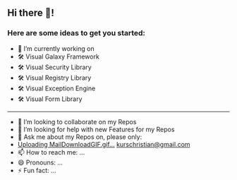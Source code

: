 ## Hi there 👋!


<!--
**Tipplin/Tipplin** is a ✨ _special_ ✨ repository because its `README.md` (this file) appears on your GitHub profile.
-->

### Here are some ideas to get you started:
- 🔭 I’m currently working on 
- 🛠️ Visual Galaxy Framework
- 🛠️ Visual Security Library
- 🛠️ Visual Registry Library
- 🛠️ Visual Exception Engine
- 🛠️ Visual Form Library
----
- 👯 I’m looking to collaborate on my Repos
- 🤔 I’m looking for help with new Features for my Repos
- 💬 Ask me about my Repos on, please only:
- [Uploading MailDownloadGIF.gif…]() kurschristian@gmail.com
- 📫 How to reach me: ...
- 😄 Pronouns: ...
- ⚡ Fun fact: ...

